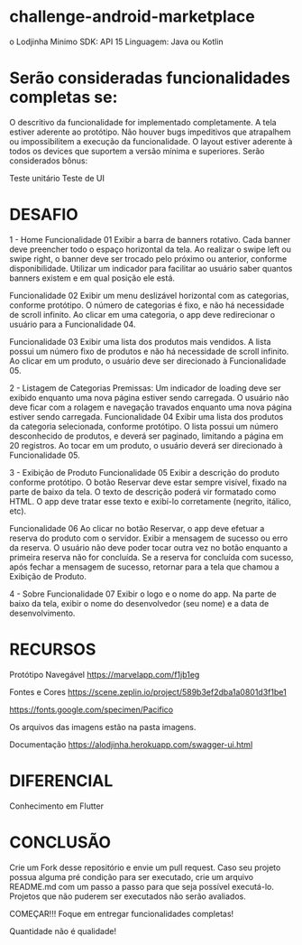 # challenge-android-marketplace

o Lodjinha
Minimo SDK: API 15
Linguagem: Java ou Kotlin

# Serão consideradas funcionalidades completas se:

O descritivo da funcionalidade for implementado completamente.
A tela estiver aderente ao protótipo.
Não houver bugs impeditivos que atrapalhem ou impossibilitem a execução da funcionalidade.
O layout estiver aderente à todos os devices que suportem a versão mínima e superiores.
Serão considerados bônus:

Teste unitário 
Teste de UI
# DESAFIO
1 - Home
Funcionalidade 01
Exibir a barra de banners rotativo. Cada banner deve preencher todo o espaço horizontal da tela. Ao realizar o swipe left ou swipe right, o banner deve ser trocado pelo próximo ou anterior, conforme disponibilidade. Utilizar um indicador para facilitar ao usuário saber quantos banners existem e em qual posição ele está.

Funcionalidade 02
Exibir um menu deslizável horizontal com as categorias, conforme protótipo. O número de categorias é fixo, e não há necessidade de scroll infinito. Ao clicar em uma categoria, o app deve redirecionar o usuário para a Funcionalidade 04.

Funcionalidade 03
Exibir uma lista dos produtos mais vendidos. A lista possui um número fixo de produtos e não há necessidade de scroll infinito. Ao clicar em um produto, o usuário deve ser direcionado à Funcionalidade 05.

2 - Listagem de Categorias
Premissas:
Um indicador de loading deve ser exibido enquanto uma nova página estiver sendo carregada.
O usuário não deve ficar com a rolagem e navegação travados enquanto uma nova página estiver sendo carregada.
Funcionalidade 04
Exibir uma lista dos produtos da categoria selecionada, conforme protótipo. O lista possui um número desconhecido de produtos, e deverá ser paginado, limitando a página em 20 registros. Ao tocar em um produto, o usuário deverá ser direcionado à Funcionalidade 05.

3 - Exibição de Produto
Funcionalidade 05
Exibir a descrição do produto conforme protótipo. O botão Reservar deve estar sempre visível, fixado na parte de baixo da tela. O texto de descrição poderá vir formatado como HTML. O app deve tratar esse texto e exibí-lo corretamente (negrito, itálico, etc).

Funcionalidade 06
Ao clicar no botão Reservar, o app deve efetuar a reserva do produto com o servidor. Exibir a mensagem de sucesso ou erro da reserva. O usuário não deve poder tocar outra vez no botão enquanto a primeira reserva não for concluída. Se a reserva for concluída com sucesso, após fechar a mensagem de sucesso, retornar para a tela que chamou a Exibição de Produto.

4 - Sobre
Funcionalidade 07
Exibir o logo e o nome do app. Na parte de baixo da tela, exibir o nome do desenvolvedor (seu nome) e a data de desenvolvimento.

# RECURSOS
Protótipo Navegável
https://marvelapp.com/f1jb1eg

Fontes e Cores
https://scene.zeplin.io/project/589b3ef2dba1a0801d3f1be1

https://fonts.google.com/specimen/Pacifico

Os arquivos das imagens estão na pasta imagens.

Documentação
https://alodjinha.herokuapp.com/swagger-ui.html

# DIFERENCIAL
Conhecimento em Flutter

# CONCLUSÃO
Crie um Fork desse repositório e envie um pull request.
Caso seu projeto possua alguma pré condição para ser executado, crie um arquivo README.md com um passo a passo para que seja possível executá-lo.
Projetos que não puderem ser executados não serão avaliados.

COMEÇAR!!!
Foque em entregar funcionalidades completas!

Quantidade não é qualidade!
